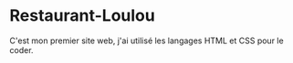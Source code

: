 # Restaurant-Loulou
C'est mon premier site web, j'ai utilisé les langages HTML et CSS pour le coder.
